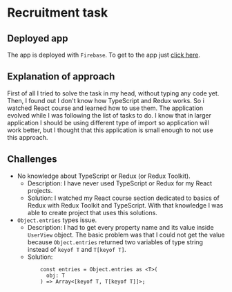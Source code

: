 # Recruitment task

## Deployed app
The app is deployed with `Firebase`. To get to the app just [click here](https://recruitment-task-smart.web.app/).

## Explanation of approach

First of all I tried to solve the task in my head, without typing any code yet. Then, I found out I don't know how
TypeScript and Redux works. So i watched React course and learned how to use them. The application evolved while I was
following the list of tasks to do. I know that in larger application I should be using different type of import so
application will work better, but I thought that this application is small enough to not use this approach.

## Challenges

* No knowledge about TypeScript or Redux (or Redux Toolkit).
    * Description: I have never used TypeScript or Redux for my React projects.
    * Solution: I watched my React course section dedicated to basics of Redux with Redux Toolkit and TypeScript. With
      that knowledge I was able to create project that uses this solutions.
* `Object.entries` types issue.
    * Description:
      I had to get every property name and its value inside `UserView` object. The basic problem was that I could not
      get the value because `Object.entries` returned two variables of type string instead of `keyof T` and
      `T[keyof T]`.
    * Solution:
      ```
          const entries = Object.entries as <T>(
            obj: T
          ) => Array<[keyof T, T[keyof T]]>;
      ```  
